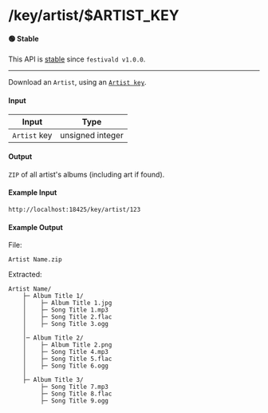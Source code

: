 # /key/artist/$ARTIST_KEY

#### 🟢 Stable
This API is [stable](../../api-stability/marker.md) since `festivald v1.0.0`.

---

Download an `Artist`, using an [`Artist key`](../../common-objects/key.md).

#### Input
| Input        | Type             |
|--------------|------------------|
| `Artist` key | unsigned integer |

#### Output
`ZIP` of all artist's albums (including art if found).

#### Example Input
```http
http://localhost:18425/key/artist/123
```

#### Example Output
File:
```plaintext
Artist Name.zip
```

Extracted:
```plaintext
Artist Name/
    ├─ Album Title 1/
    │    ├─ Album Title 1.jpg
    │    ├─ Song Title 1.mp3
    │    ├─ Song Title 2.flac
    │    ├─ Song Title 3.ogg
    │
    │─ Album Title 2/
    │    ├─ Album Title 2.png
    │    ├─ Song Title 4.mp3
    │    ├─ Song Title 5.flac
    │    ├─ Song Title 6.ogg
    │
    ├─ Album Title 3/
         ├─ Song Title 7.mp3
         ├─ Song Title 8.flac
         ├─ Song Title 9.ogg
```
